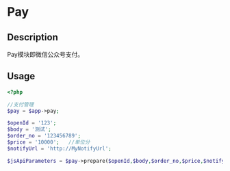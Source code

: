 # Pay

## Description
Pay模块即微信公众号支付。

## Usage
```php
<?php 

//支付管理
$pay = $app->pay;

$openId = '123';
$body = '测试';
$order_no = '123456789';
$price = '10000';   //单位分
$notifyUrl = 'http://MyNotifyUrl';

$jsApiParameters = $pay->prepare($openId,$body,$order_no,$price,$notifyUrl);


```